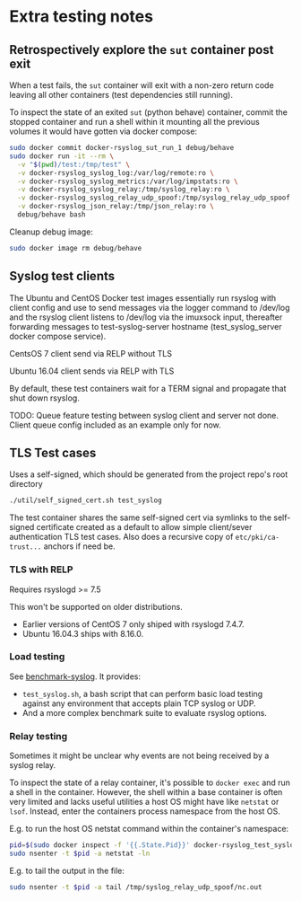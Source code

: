 # Extra testing notes

## Retrospectively explore the `sut` container post exit

When a test fails, the `sut` container will exit with a non-zero return code leaving all other containers (test dependencies still running).

To inspect the state of an exited `sut` (python behave) container, commit the stopped container and run a shell within it mounting all the previous volumes it would have gotten via docker compose:

```bash
sudo docker commit docker-rsyslog_sut_run_1 debug/behave
sudo docker run -it --rm \
  -v "$(pwd)/test:/tmp/test" \
  -v docker-rsyslog_syslog_log:/var/log/remote:ro \
  -v docker-rsyslog_syslog_metrics:/var/log/impstats:ro \
  -v docker-rsyslog_syslog_relay:/tmp/syslog_relay:ro \
  -v docker-rsyslog_syslog_relay_udp_spoof:/tmp/syslog_relay_udp_spoof:ro \
  -v docker-rsyslog_json_relay:/tmp/json_relay:ro \
  debug/behave bash
```

Cleanup debug image:

```bash
sudo docker image rm debug/behave
```

## Syslog test clients

The Ubuntu and CentOS Docker test images essentially run rsyslog with client config and use to send messages via the logger command to /dev/log and the rsyslog client listens to /dev/log via the imuxsock input, thereafter forwarding messages to test-syslog-server hostname (test_syslog_server docker compose service).

CentsOS 7 client send via RELP without TLS

Ubuntu 16.04 client sends via RELP with TLS

By default, these test containers wait for a TERM signal and propagate that shut down rsyslog.

TODO: Queue feature testing between syslog client and server not done. Client queue config included as an example only for now.

## TLS Test cases

Uses a self-signed, which should be generated from the project repo's root directory

```bash
./util/self_signed_cert.sh test_syslog
```

The test container shares the same self-signed cert via symlinks to the self-signed certificate created as a default to allow simple client/sever authentication TLS test cases. Also does a recursive copy of `etc/pki/ca-trust...` anchors if need be.

### TLS with RELP

Requires rsyslogd >= 7.5

This won't be supported on older distributions.

- Earlier versions of CentOS 7 only shiped with rsyslogd 7.4.7.
- Ubuntu 16.04.3 ships with 8.16.0.

### Load testing

See [benchmark-syslog](https://github.com/JPvRiel/benchmark-syslog). It provides:

- `test_syslog.sh`, a bash script that can perform basic load testing against any environment that accepts plain TCP syslog or UDP.
- And a more complex benchmark suite to evaluate rsyslog options.

### Relay testing

Sometimes it might be unclear why events are not being received by a syslog relay.

To inspect the state of a relay container, it's possible to `docker exec` and run a shell in the container. However, the shell within a base container is often very limited and lacks useful utilities a host OS might have like `netstat` or `lsof`. Instead, enter the containers process namespace from the host OS.

E.g. to run the host OS netstat command within the container's namespace:

```bash
pid=$(sudo docker inspect -f '{{.State.Pid}}' docker-rsyslog_test_syslog_relay_udp_spoof_1)
sudo nsenter -t $pid -a netstat -ln
```

E.g. to tail the output in the file:

```bash
sudo nsenter -t $pid -a tail /tmp/syslog_relay_udp_spoof/nc.out
```
